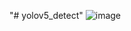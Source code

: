 "# yolov5_detect" 
![image](https://github.com/chrhfoq123/yolov5_detect/assets/87653317/f95a7d07-0f6c-4045-983e-c0fcca90ed07)
